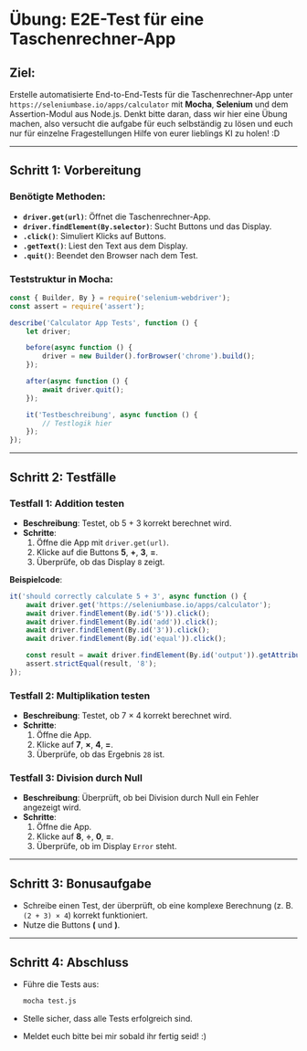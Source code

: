 # Übung: E2E-Test für eine Taschenrechner-App

## Ziel:
Erstelle automatisierte End-to-End-Tests für die Taschenrechner-App unter `https://seleniumbase.io/apps/calculator` mit **Mocha**, **Selenium** und dem Assertion-Modul aus Node.js. Denkt bitte daran, dass wir hier eine Übung machen, also versucht die aufgabe für euch selbständig zu lösen und euch nur für einzelne Fragestellungen Hilfe von eurer lieblings KI zu holen! :D

---

## Schritt 1: Vorbereitung

### Benötigte Methoden:
- **`driver.get(url)`**: Öffnet die Taschenrechner-App.
- **`driver.findElement(By.selector)`**: Sucht Buttons und das Display.
- **`.click()`**: Simuliert Klicks auf Buttons.
- **`.getText()`**: Liest den Text aus dem Display.
- **`.quit()`**: Beendet den Browser nach dem Test.

### Teststruktur in Mocha:
```javascript
const { Builder, By } = require('selenium-webdriver');
const assert = require('assert');

describe('Calculator App Tests', function () {
    let driver;

    before(async function () {
        driver = new Builder().forBrowser('chrome').build();
    });

    after(async function () {
        await driver.quit();
    });

    it('Testbeschreibung', async function () {
        // Testlogik hier
    });
});
```

---

## Schritt 2: Testfälle

### Testfall 1: Addition testen
- **Beschreibung**: Testet, ob 5 + 3 korrekt berechnet wird.
- **Schritte**:
  1. Öffne die App mit `driver.get(url)`.
  2. Klicke auf die Buttons **5**, **+**, **3**, **=**.
  3. Überprüfe, ob das Display `8` zeigt.

**Beispielcode**:
```javascript
it('should correctly calculate 5 + 3', async function () {
    await driver.get('https://seleniumbase.io/apps/calculator');
    await driver.findElement(By.id('5')).click();
    await driver.findElement(By.id('add')).click();
    await driver.findElement(By.id('3')).click();
    await driver.findElement(By.id('equal')).click();

    const result = await driver.findElement(By.id('output')).getAttribute('value');
    assert.strictEqual(result, '8');
});
```

### Testfall 2: Multiplikation testen
- **Beschreibung**: Testet, ob 7 × 4 korrekt berechnet wird.
- **Schritte**:
  1. Öffne die App.
  2. Klicke auf **7**, **×**, **4**, **=**.
  3. Überprüfe, ob das Ergebnis `28` ist.

### Testfall 3: Division durch Null
- **Beschreibung**: Überprüft, ob bei Division durch Null ein Fehler angezeigt wird.
- **Schritte**:
  1. Öffne die App.
  2. Klicke auf **8**, **÷**, **0**, **=**.
  3. Überprüfe, ob im Display `Error` steht.

---

## Schritt 3: Bonusaufgabe
- Schreibe einen Test, der überprüft, ob eine komplexe Berechnung (z. B. `(2 + 3) × 4`) korrekt funktioniert.
- Nutze die Buttons **(** und **)**.

---

## Schritt 4: Abschluss
- Führe die Tests aus:
  ```bash
  mocha test.js
  ```
- Stelle sicher, dass alle Tests erfolgreich sind.

- Meldet euch bitte bei mir sobald ihr fertig seid! :)